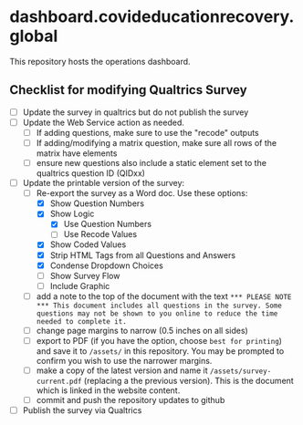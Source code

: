 # dashboard.covideducationrecovery.global
This repository hosts the operations dashboard.


## Checklist for modifying Qualtrics Survey

- [ ] Update the survey in qualtrics but do not publish the survey
- [ ] Update the Web Service action as needed.
  - [ ] If adding questions, make sure to use the "recode" outputs
  - [ ] If adding/modifying a matrix question, make sure all rows of the matrix have elements
  - [ ] ensure new questions also include a static element set to the qualtrics question ID (QIDxx)
- [ ] Update the printable version of the survey:
  - [ ] Re-export the survey as a Word doc. Use these options:
    - [x] Show Question Numbers
    - [x] Show Logic
      - [x] Use Question Numbers
      - [ ] Use Recode Values
    - [x] Show Coded Values
    - [x] Strip HTML Tags from all Questions and Answers
    - [x] Condense Dropdown Choices
    - [ ] Show Survey Flow
    - [ ] Include Graphic
  - [ ] add a note to the top of the document with the text `*** PLEASE NOTE *** This document includes all questions in the survey. Some questions may not be shown to you online to reduce the time needed to complete it. `
  - [ ] change page margins to narrow (0.5 inches on all sides)
  - [ ] export to PDF (if you have the option, choose `best for printing`) and save it to `/assets/` in this repository. You may be prompted to confirm you wish to use the narrower margins.
  - [ ] make a copy of the latest version and name it `/assets/survey-current.pdf` (replacing a the previous version). This is the document which is linked in the website content.
  - [ ] commit and push the repository updates to github
- [ ] Publish the survey via Qualtrics